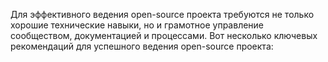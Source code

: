
Для эффективного ведения open-source проекта требуются не только хорошие технические навыки, но и грамотное управление сообществом, документацией и процессами. Вот несколько ключевых рекомендаций для успешного ведения open-source проекта: